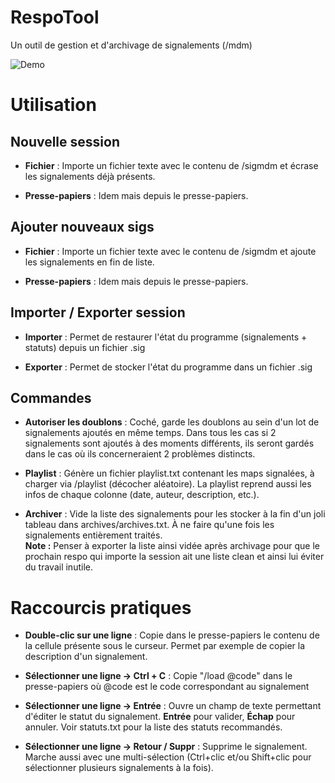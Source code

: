 RespoTool
=========
Un outil de gestion et d'archivage de signalements (/mdm)
  
![Demo](http://i.imgur.com/yfeCxKx.png)


Utilisation
===========
Nouvelle session
----------------
* __Fichier__ : Importe un fichier texte avec le contenu de /sigmdm et écrase les signalements déjà présents.

* __Presse-papiers__ : Idem mais depuis le presse-papiers.

Ajouter nouveaux sigs
---------------------
* __Fichier__ : Importe un fichier texte avec le contenu de /sigmdm et ajoute les signalements en fin de liste.

* __Presse-papiers__ : Idem mais depuis le presse-papiers.

Importer / Exporter session
---------------------------
* __Importer__ : Permet de restaurer l'état du programme (signalements + statuts) depuis un fichier .sig

* __Exporter__ : Permet de stocker l'état du programme dans un fichier .sig

Commandes
---------
* __Autoriser les doublons__ : 
  Coché, garde les doublons au sein d'un lot de signalements ajoutés en même temps. Dans tous les cas si 2
  signalements sont ajoutés à des moments différents, ils seront gardés dans le cas où ils concerneraient
  2 problèmes distincts.

* __Playlist__ : 
  Génère un fichier playlist.txt contenant les maps signalées, à charger via /playlist (décocher aléatoire).
  La playlist reprend aussi les infos de chaque colonne (date, auteur, description, etc.).

* __Archiver__ : 
  Vide la liste des signalements pour les stocker à la fin d'un joli tableau dans archives/archives.txt. À ne
  faire qu'une fois les signalements entièrement traités.   
  __Note :__ Penser à exporter la liste ainsi vidée après archivage pour que le prochain respo qui importe la
  session ait une liste clean et ainsi lui éviter du travail inutile.


Raccourcis pratiques
====================
* __Double-clic sur une ligne__ : 
  Copie dans le presse-papiers le contenu de la cellule présente sous le curseur.
  Permet par exemple de copier la description d'un signalement.

* __Sélectionner une ligne -> Ctrl + C__ :
  Copie "/load @code" dans le presse-papiers où @code est le code correspondant au signalement

* __Sélectionner une ligne -> Entrée__ :
  Ouvre un champ de texte permettant d'éditer le statut du signalement. __Entrée__ pour valider,
  __Échap__ pour annuler. Voir statuts.txt pour la liste des statuts recommandés.

* __Sélectionner une ligne -> Retour / Suppr__ :
  Supprime le signalement. Marche aussi avec une multi-sélection (Ctrl+clic et/ou Shift+clic pour sélectionner plusieurs signalements
  à la fois).